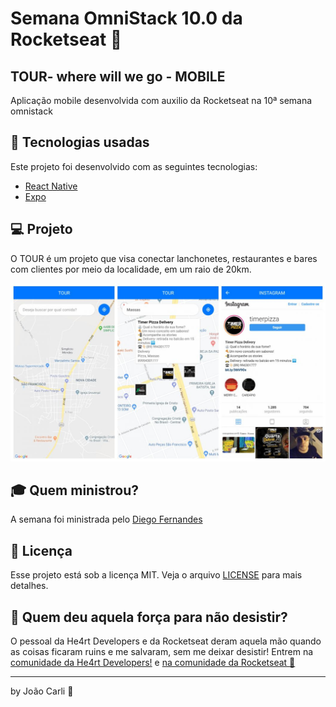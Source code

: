 # Semana OmniStack 10.0 da Rocketseat :rocket:
## TOUR- where will we go - MOBILE
Aplicação mobile desenvolvida com auxilio da Rocketseat na 10ª semana omnistack 

## :rocket: Tecnologias usadas
Este projeto foi desenvolvido com as seguintes tecnologias:
- [React Native](https://facebook.github.io/react-native/)
- [Expo](https://expo.io/)

## :computer: Projeto

O TOUR é um projeto que visa conectar lanchonetes, restaurantes e bares com clientes por meio da localidade, em um raio de 20km.
<p align="center">
  <img src="img/home.png">
</p>

## :mortar_board: Quem ministrou?

A semana foi ministrada pelo [Diego Fernandes](https://github.com/diego3g)

## :memo: Licença

Esse projeto está sob a licença MIT. Veja o arquivo [LICENSE](LICENSE) para mais detalhes.

## :muscle: Quem deu aquela força para não desistir?

O pessoal da He4rt Developers e da Rocketseat deram aquela mão quando as coisas ficaram ruins e me salvaram, sem me deixar desistir!
Entrem na [comunidade da He4rt Developers!](https://discord.gg/8mA4CM2) e [na comunidade da Rocketseat :rocket:](https://discordapp.com/invite/gCRAFhc)

---

by João Carli :wave:
